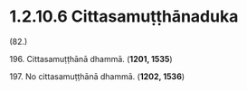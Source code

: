 # 1.2.10.6 Cittasamuṭṭhānaduka

(82.)

196\. Cittasamuṭṭhānā dhammā. (**1201, 1535**)

197\. No cittasamuṭṭhānā dhammā. (**1202, 1536**)
